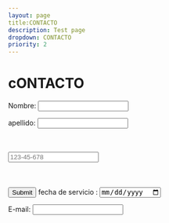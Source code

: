 ```yaml
---
layout: page
title:CONTACTO
description: Test page
dropdown: CONTACTO
priority: 2
---
```

# cONTACTO
<form action="https://formspree.io/f/xnqwbdlo" method="post">
Nombre: <input type="text" nombre="name"><br>
 
 apellido: <input type="text" nombre="name"><br>
 


<form action="/action_page.php">
  <label for="phone"Ingrese un número de teléfonor:</label><br><br>
  <input type="tel" id="phone" name="phone" placeholder="123-45-678" pattern="[0-9]{3}-[0-9]{2}-[0-9]{3}" required><br><br>
  <small></small><br><br>
  <input type="submit" value="Submit">

<form action="/action_page.php">
  <label for="fecha de servicio ">fecha de servicio :</label>
  <input type="date" id="fecha de servicio" name="fecha de servicio">

  
 
  E-mail: <input type="text" nombre="email"><br>

  
  
